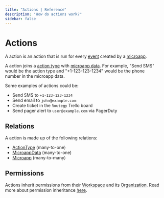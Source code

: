 ```yaml
---
title: "Actions | Reference"
description: "How do actions work?"
sidebar: false
---
```


# Actions

A action is an action that is run for every [event](/reference/events/) created by a [microapp](/reference/microapps/).

A action joins a [action type](/reference/action-types/) with [microapp data](/reference/microapp-data/). For example, "Send SMS" would be the action type and "+1-123-123-1234" would be the phone number in the microapp data.

Some examples of actions could be:

* Send SMS to `+1-123-123-1234`
* Send email to `john@example.com`
* Create ticket in the `Routegy` Trello board
* Send pager alert to `user@example.com` via PagerDuty

## Relations

A action is made up of the following relations:

* [ActionType](/reference/action-types/) (many-to-one)
* [MicroappData](/reference/microapp-data/) (many-to-one)
* [Microapp](/reference/microapps/) (many-to-many)

## Permissions

Actions inherit permissions from their [Workspace](/reference/workspaces/) and its [Organization](/reference/organizations/). Read more about permission inheritance [here](/reference/permissions/).
